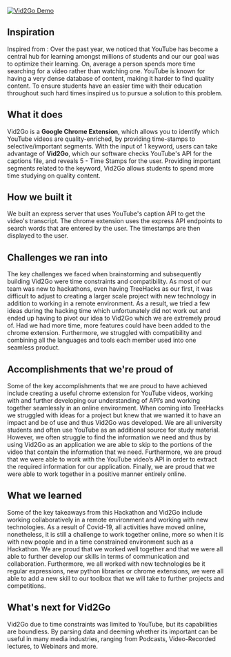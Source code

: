 [![Vid2Go Demo](https://img.youtube.com/vi/YsvVIjHQqTo/0.jpg)](https://www.youtube.com/watch?v=YsvVIjHQqTo&t=104s)

## Inspiration
Inspired from :
Over the past year, we noticed that YouTube has become a central hub for learning amongst millions of students and our our goal was to optimize their learning. On, average a person spends more time searching for a video rather than watching one. YouTube is known for having a very dense database of content, making it harder to find quality content. To ensure students have an easier time with their education throughout such hard times inspired us to pursue a solution to this problem.

## What it does
Vid2Go is a **Google Chrome Extension**, which allows you to identify which YouTube videos are quality-enriched, by providing time-stamps to selective/important segments. With the input of 1 keyword, users can take advantage of **Vid2Go**, which our software checks YouTube's API for the captions file, and reveals 5 - Time Stamps for the user. Providing important segments related to the keyword, Vid2Go allows students to spend more time studying on quality content.

## How we built it
We built an express server that uses YouTube's caption API to get the  video's transcript. The chrome extension uses the express API endpoints to search words that are entered by the user. The timestamps are then displayed to the user.

## Challenges we ran into
The key challenges we faced when brainstorming and subsequently building Vid2Go were time constraints and compatibility. As most of our team was new to hackathons, even having TreeHacks as our first, it was difficult to adjust to creating a larger scale project with new technology in addition to working in a remote environment. As a result, we tried a few ideas during the hacking time which unfortunately did not work out and ended up having to pivot our idea to Vid2Go which we are extremely proud of. Had we had more time, more features could have been added to the chrome extension. Furthermore, we struggled with compatibility and combining all the languages and tools each member used into one seamless product.

## Accomplishments that we're proud of
Some of the key accomplishments that we are proud to have achieved include creating a useful chrome extension for YouTube videos, working with and further developing our understanding of API’s and working together seamlessly in an online environment. When coming into TreeHacks we struggled with ideas for a project but knew that we wanted it to have an impact and be of use and thus Vid2Go was developed. We are all university students and often use YouTube as an additional source for study material. However, we often struggle to find the information we need and thus by using Vid2Go as an application we are able to skip to the portions of the video that contain the information that we need. Furthermore, we are proud that we were able to work with the YouTube video’s API in order to extract the required information for our application. Finally, we are proud that we were able to work together in a positive manner entirely online.

## What we learned
Some of the key takeaways from this Hackathon and Vid2Go include working collaboratively in a remote environment and working with new technologies. As a result of Covid-19, all activities have moved online, nonetheless, it is still a challenge to work together online, more so when it is with new people and in a time constrained environment such as a Hackathon. We are proud that we worked well together and that we were all able to further develop our skills in terms of communication and collaboration. Furthermore, we all worked with new technologies be it regular expressions, new python libraries or chrome extensions, we were all able to add a new skill to our toolbox that we will take to further projects and competitions.

## What's next for Vid2Go
Vid2Go due to time constraints was limited to YouTube, but its capabilities are boundless. By parsing data and deeming whether its important can be useful in many media industries, ranging from Podcasts, Video-Recorded lectures, to  Webinars and more.

